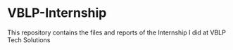 # VBLP-Internship
This repository contains the files and reports of the Internship I did at VBLP Tech Solutions
